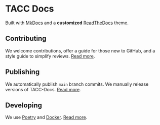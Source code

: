 # TACC Docs

Built with [MkDocs](https://mkdocs.readthedocs.io/) and a **customized** [ReadTheDocs](https://www.mkdocs.org/user-guide/choosing-your-theme/#readthedocs) theme.

## Contributing

We welcome contributions, offer a guide for those new to GitHub, and a style guide to simplify reviews. [Read more](./CONTRIBUTING.md).

## Publishing

We automatically publish `main` branch commits. We manually release versions of TACC-Docs. [Read more](./PUBLISHING.md).

## Developing

We use [Poetry](https://python-poetry.org/) and [Docker](https://www.docker.com/). [Read more](./DEVELOPING.md).
